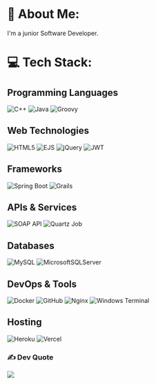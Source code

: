 # 💫 About Me:
I'm a junior Software Developer.

# 💻 Tech Stack:
## Programming Languages
![C++](https://img.shields.io/badge/c++-%2300599C.svg?style=for-the-badge&logo=c%2B%2B&logoColor=white) ![Java](https://img.shields.io/badge/java-%23ED8B00.svg?style=for-the-badge&logo=openjdk&logoColor=white) ![Groovy](https://img.shields.io/badge/groovy-%23468AFF.svg?style=for-the-badge&logo=apachegroovy&logoColor=white)

## Web Technologies
![HTML5](https://img.shields.io/badge/html5-%23E34F26.svg?style=for-the-badge&logo=html5&logoColor=white) ![EJS](https://img.shields.io/badge/ejs-%23B4CA65.svg?style=for-the-badge&logo=ejs&logoColor=black) ![jQuery](https://img.shields.io/badge/jquery-%230769AD.svg?style=for-the-badge&logo=jquery&logoColor=white) ![JWT](https://img.shields.io/badge/JWT-black?style=for-the-badge&logo=JSON%20web%20tokens)

## Frameworks
![Spring Boot](https://img.shields.io/badge/spring%20boot-%236DB33F.svg?style=for-the-badge&logo=springboot&logoColor=white) ![Grails](https://img.shields.io/badge/grails-%2300C7B7.svg?style=for-the-badge&logo=grails&logoColor=white)

## APIs & Services
![SOAP API](https://img.shields.io/badge/SOAP%20API-%23007396.svg?style=for-the-badge&logo=soap&logoColor=white) ![Quartz Job](https://img.shields.io/badge/quartz%20job-%23334CFF.svg?style=for-the-badge&logo=quartz&logoColor=white)

## Databases
![MySQL](https://img.shields.io/badge/mysql-4479A1.svg?style=for-the-badge&logo=mysql&logoColor=white) ![MicrosoftSQLServer](https://img.shields.io/badge/Microsoft%20SQL%20Server-CC2927?style=for-the-badge&logo=microsoft%20sql%20server&logoColor=white)

## DevOps & Tools
![Docker](https://img.shields.io/badge/docker-%230db7ed.svg?style=for-the-badge&logo=docker&logoColor=white) ![GitHub](https://img.shields.io/badge/github-%23121011.svg?style=for-the-badge&logo=github&logoColor=white) ![Nginx](https://img.shields.io/badge/nginx-%23009639.svg?style=for-the-badge&logo=nginx&logoColor=white) ![Windows Terminal](https://img.shields.io/badge/Windows%20Terminal-%234D4D4D.svg?style=for-the-badge&logo=windows-terminal&logoColor=white)

## Hosting
![Heroku](https://img.shields.io/badge/heroku-%23430098.svg?style=for-the-badge&logo=heroku&logoColor=white) ![Vercel](https://img.shields.io/badge/vercel-%23000000.svg?style=for-the-badge&logo=vercel&logoColor=white)


### ✍️ Dev Quote
![](https://quotes-github-readme.vercel.app/api?type=horizontal&theme=radical)

